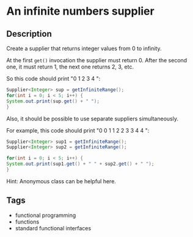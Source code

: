 # An infinite numbers supplier

## Description
Create a supplier that returns integer values from 0 to infinity.

At the first `get()` invocation the supplier must return 0. After the second one, it must return 1, the next one returns 2, 3, etc.

So this code should print "0 1 2 3 4 ":

```java
Supplier<Integer> sup = getInfiniteRange();
for(int i = 0; i < 5; i++) {
System.out.print(sup.get() + " ");
}
```

Also, it should be possible to use separate suppliers simultaneously.

For example, this code should print "0 0 1 1 2 2 3 3 4 4 ":

```java
Supplier<Integer> sup1 = getInfiniteRange();
Supplier<Integer> sup2 = getInfiniteRange();

for(int i = 0; i < 5; i++) {
System.out.print(sup1.get() + " " + sup2.get() + " ");
}
```

Hint: Anonymous class can be helpful here.

## Tags
- functional programming
- functions
- standard functional interfaces